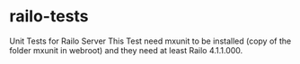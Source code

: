 railo-tests
===========

Unit Tests for Railo Server
This Test need mxunit to be installed (copy of the folder mxunit in webroot) and they need at least Railo 4.1.1.000.
